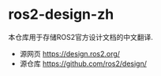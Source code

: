 # ros2-design-zh
本仓库用于存储ROS2官方设计文档的中文翻译.
- 源网页 https://design.ros2.org/
- 源仓库 https://github.com/ros2/design/

